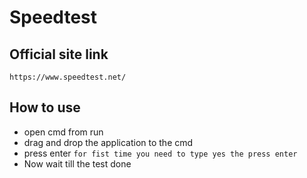 # Speedtest

## Official site link
```
https://www.speedtest.net/
```
## How to use 
- open cmd from run
- drag and drop the application to the cmd
- press enter `for fist time you need to type yes the press enter`
- Now wait till the test done
